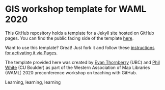 # GIS workshop template for WAML 2020

This GitHub repository holds a template for a Jekyll site hosted on GitHub pages. You can find the public facing side of the template [here](https://ubc-lib-geo.github.io/gis-workshop-waml-template/).

Want to use this template? Great! Just fork it and follow these [instructions for activating it via Pages](https://ubc-lib-geo.github.io/gis-workshop-waml-template/content/handson/fork-repo.html).

The template provided here was created by [Evan Thornberry](https://github.com/ect123) (UBC) and [Phil White](https://github.com/outpw) (CU Boulder) as part of the Western Association of Map Libraries (WAML) 2020 preconference workshop on teaching with GitHub.

Learning, learning, learning
